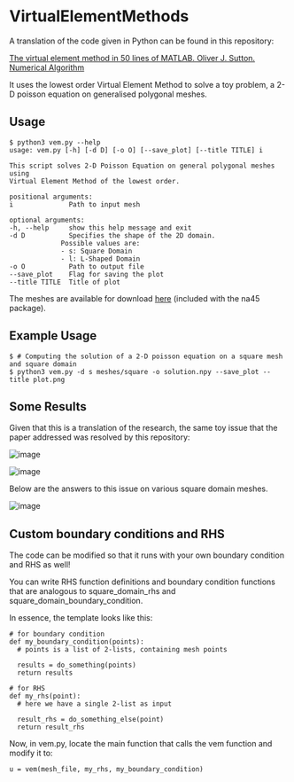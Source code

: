 # VirtualElementMethods
A translation of the code given in Python can be found in this repository:

[The virtual element method in 50 lines of MATLAB. Oliver J. Sutton. Numerical Algorithm](https://dl.acm.org/doi/10.1007/s11075-016-0235-3)

It uses the lowest order Virtual Element Method to solve a toy problem, a 2-D poisson equation on generalised polygonal meshes.

## Usage
    $ python3 vem.py --help
    usage: vem.py [-h] [-d D] [-o O] [--save_plot] [--title TITLE] i

    This script solves 2-D Poisson Equation on general polygonal meshes using
    Virtual Element Method of the lowest order.

    positional arguments:
    i              Path to input mesh

    optional arguments:
    -h, --help     show this help message and exit
    -d D           Specifies the shape of the 2D domain.
                 Possible values are:
                 - s: Square Domain
                 - l: L-Shaped Domain
    -o O           Path to output file
    --save_plot    Flag for saving the plot
    --title TITLE  Title of plot

The meshes are available for download [here](http://www.netlib.org/numeralgo/) (included with the na45 package).

## Example Usage
    $ # Computing the solution of a 2-D poisson equation on a square mesh and square domain
    $ python3 vem.py -d s meshes/square -o solution.npy --save_plot --title plot.png

## Some Results
Given that this is a translation of the research, the same toy issue that the paper addressed was resolved by this repository:

![image](https://github.com/Greeshma-C20084146/VirtualElementMethods/assets/125087684/bd8629fd-64cf-40be-b669-de02d2ba8aeb)

![image](https://github.com/Greeshma-C20084146/VirtualElementMethods/assets/125087684/5c179338-cbe1-4a73-9d2a-f57405bc930e)


Below are the answers to this issue on various square domain meshes.

![image](https://github.com/Greeshma-C20084146/VirtualElementMethods/assets/125087684/96913639-0c55-42a6-bf79-8c45d7a3c272)
				
## Custom boundary conditions and RHS
The code can be modified so that it runs with your own boundary condition and RHS as well!

You can write RHS function definitions and boundary condition functions that are analogous to square_domain_rhs and square_domain_boundary_condition.

In essence, the template looks like this:

    # for boundary condition
    def my_boundary_condition(points):
      # points is a list of 2-lists, containing mesh points
    
      results = do_something(points)
      return results

    # for RHS
    def my_rhs(point):
      # here we have a single 2-list as input

      result_rhs = do_something_else(point)
      return result_rhs

Now, in vem.py, locate the main function that calls the vem function and modify it to:

    u = vem(mesh_file, my_rhs, my_boundary_condition)

